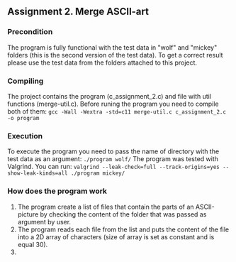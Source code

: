 ## Assignment 2. Merge	ASCII-art	

### Precondition
The program is fully functional with the test data in "wolf" and "mickey" folders (this is the second version of the test data). To get a correct result please use the test data from the folders attached to this project. 

### Compiling
The project contains the program (c_assignment_2.c) and file with util functions (merge-util.c). Before runing the program you need to compile both of them:
`gcc -Wall -Wextra -std=c11 merge-util.c c_assignment_2.c -o program`

### Execution
To execute the program you need to pass the name of directory with the test data as an argument:
`./program wolf/`
The program was tested with Valgrind. You can run:
`valgrind --leak-check=full --track-origins=yes --show-leak-kinds=all ./program mickey/`

### How does the program work
1. The program create a list of files that contain the parts of an ASCII-picture by checking the content of the folder that was passed as argument by user.
2. The program reads each file from the list and puts the content of the file into a 2D array of characters (size of array is set as constant and is equal 30). 
3. 
